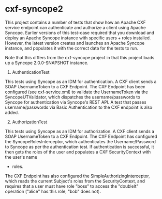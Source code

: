 cxf-syncope2
===========

This project contains a number of tests that show how an Apache CXF service
endpoint can authenticate and authorize a client using Apache Syncope. Earlier
versions of this test-case required that you download and deploy an Apache
Syncope instance with specific users + roles installed. However, the latest
version creates and launches an Apache Syncope instance, and populates it
with the correct data for the tests to run.

Note that this differs from the cxf-syncope project in that this project 
loads up a Syncope 2.0.0-SNAPSHOT instance.

1) AuthenticationTest

This tests using Syncope as an IDM for authentication. A CXF client sends a
SOAP UsernameToken to a CXF Endpoint. The CXF Endpoint has been configured
(see cxf-service.xml) to validate the UsernameToken via the
SyncopeUTValidator, which dispatches the username/passwords to Syncope for
authentication via Syncope's REST API. A test that passes username/passwords 
via Basic Authentication to the CXF endpoint is also added.

2) AuthorizationTest

This tests using Syncope as an IDM for authorization. A CXF client sends a
SOAP UsernameToken to a CXF Endpoint. The CXF Endpoint has configured the
SyncopeRolesInterceptor, which authenticates the Username/Password to Syncope
as per the authentication test. If authentication is successful, it then gets
the roles of the user and populates a CXF SecurityContext with the user's name
+ roles.

The CXF Endpoint has also configured the SimpleAuthorizingInterceptor, which
reads the current Subject's roles from the SecurityContext, and requires that
a user must have role "boss" to access the "doubleIt" operation ("alice" has
this role, "bob" does not). 


